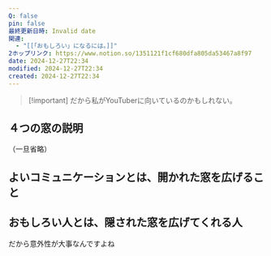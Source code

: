 ```yaml
---
Q: false
pin: false
最終更新日時: Invalid date
関連:
  - "[[「おもしろい」になるには。]]"
2ホップリンク: https://www.notion.so/1351121f1cf680dfa805da53467a8f97
date: 2024-12-27T22:34
modified: 2024-12-27T22:34
created: 2024-12-27T22:34
---
```

  

> [!important] だから私がYouTuberに向いているのかもしれない。

  

  

## ４つの窓の説明

（一旦省略）

  

  

  

  

## よいコミュニケーションとは、開かれた窓を広げること

  

  

## おもしろい人とは、隠された窓を広げてくれる人

だから意外性が大事なんですよね